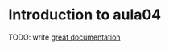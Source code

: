 # Introduction to aula04

TODO: write [great documentation](http://jacobian.org/writing/what-to-write/)
